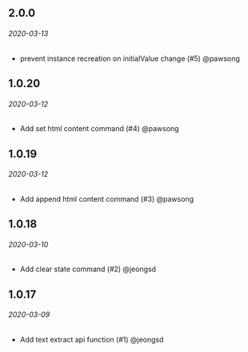 ## 2.0.0

###### _2020-03-13_

- prevent instance recreation on initialValue change (#5) @pawsong

## 1.0.20

###### _2020-03-12_

- Add set html content command (#4) @pawsong

## 1.0.19

###### _2020-03-12_

- Add append html content command (#3) @pawsong

## 1.0.18

###### _2020-03-10_

- Add clear state command (#2) @jeongsd

## 1.0.17

###### _2020-03-09_

- Add text extract api function (#1) @jeongsd
